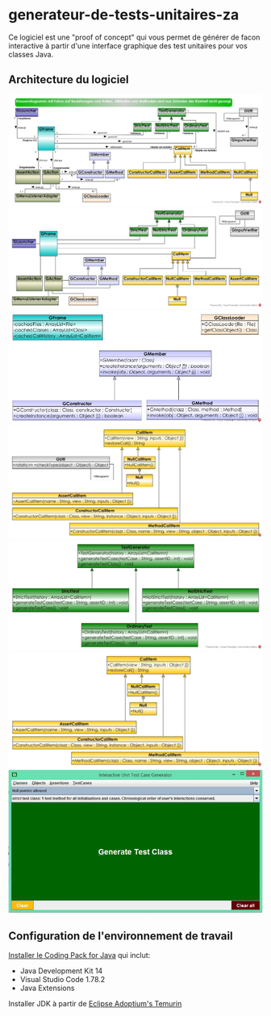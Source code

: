 # generateur-de-tests-unitaires-za

Ce logiciel est une "proof of concept" qui vous permet de générer de facon interactive à partir d'une interface graphique des test unitaires pour vos classes Java. 

## Architecture du logiciel
![Architecture du logiciel](architecture_du_logiciel/SystArch.jpg)
![Architecture du logiciel](architecture_du_logiciel/SystArch1.jpg)
![Architecture du logiciel](architecture_du_logiciel/SystArch2.jpg)
![Architecture du logiciel](architecture_du_logiciel/SystArch3.jpg)
![Architecture du logiciel](architecture_du_logiciel/SystArch4.jpg)
![Architecture du logiciel](architecture_du_logiciel/SystArch-callItem.jpg)
![Architecture du logiciel](architecture_du_logiciel/gui.JPG)

## Configuration de l'environnement de travail

[Installer le Coding Pack for Java](https://code.visualstudio.com/docs/java/java-tutorial) qui inclut:
- Java Development Kit 14
- Visual Studio Code 1.78.2
- Java Extensions

Installer JDK à partir de [Eclipse Adoptium's Temurin](https://adoptium.net/)
